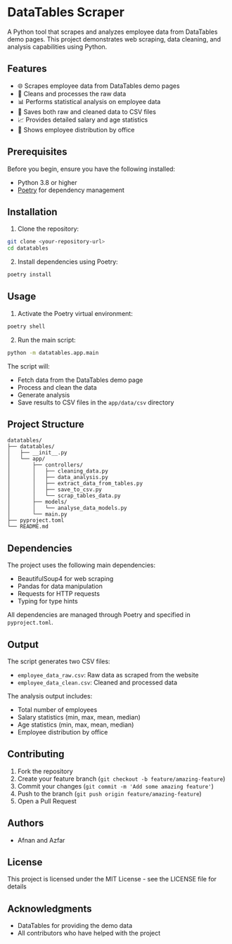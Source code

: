 # DataTables Scraper

A Python tool that scrapes and analyzes employee data from DataTables demo pages. This project demonstrates web scraping, data cleaning, and analysis capabilities using Python.

## Features

- 🌐 Scrapes employee data from DataTables demo pages
- 🧹 Cleans and processes the raw data
- 📊 Performs statistical analysis on employee data
- 💾 Saves both raw and cleaned data to CSV files
- 📈 Provides detailed salary and age statistics
- 🏢 Shows employee distribution by office

## Prerequisites

Before you begin, ensure you have the following installed:
- Python 3.8 or higher
- [Poetry](https://python-poetry.org/docs/#installation) for dependency management

## Installation

1. Clone the repository:
```bash
git clone <your-repository-url>
cd datatables
```

2. Install dependencies using Poetry:
```bash
poetry install
```

## Usage

1. Activate the Poetry virtual environment:
```bash
poetry shell
```

2. Run the main script:
```bash
python -m datatables.app.main
```

The script will:
- Fetch data from the DataTables demo page
- Process and clean the data
- Generate analysis
- Save results to CSV files in the `app/data/csv` directory

## Project Structure

```
datatables/
├── datatables/
│   ├── __init__.py
│   └── app/
│       ├── controllers/
│       │   ├── cleaning_data.py
│       │   ├── data_analysis.py
│       │   ├── extract_data_from_tables.py
│       │   ├── save_to_csv.py
│       │   └── scrap_tables_data.py
│       ├── models/
│       │   └── analyse_data_models.py
│       └── main.py
├── pyproject.toml
└── README.md
```

## Dependencies

The project uses the following main dependencies:
- BeautifulSoup4 for web scraping
- Pandas for data manipulation
- Requests for HTTP requests
- Typing for type hints

All dependencies are managed through Poetry and specified in `pyproject.toml`.

## Output

The script generates two CSV files:
- `employee_data_raw.csv`: Raw data as scraped from the website
- `employee_data_clean.csv`: Cleaned and processed data

The analysis output includes:
- Total number of employees
- Salary statistics (min, max, mean, median)
- Age statistics (min, max, mean, median)
- Employee distribution by office

## Contributing

1. Fork the repository
2. Create your feature branch (`git checkout -b feature/amazing-feature`)
3. Commit your changes (`git commit -m 'Add some amazing feature'`)
4. Push to the branch (`git push origin feature/amazing-feature`)
5. Open a Pull Request

## Authors

- Afnan and Azfar

## License

This project is licensed under the MIT License - see the LICENSE file for details

## Acknowledgments

- DataTables for providing the demo data
- All contributors who have helped with the project
